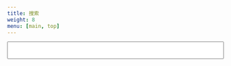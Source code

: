 ```yaml
---
title: 搜索
weight: 8
menu: [main, top]
---
```


<style type="text/css">
#search-input {
  width: 100%;
  font-size: 1.2em;
  padding: .5em;
}
.search-results {
  font-size: .9em;
}
.search-results b {
  background-color: yellow;
}
</style>

<input type="search" id="search-input" data-info-init="搜索引擎初始化中，请稍候……" data-info-ok="输入搜索关键词：" data-info-fail="搜索引擎初始化失败，是在下输了！">

<div class="search-results">
<section>
<h2><a target="_blank"></a></h2>
<div class="search-preview"></div>
</section>
</div>

<script src="https://cdn.jsdelivr.net/npm/fuse.js@6.6.2" defer></script>
<script src="https://cdn.jsdelivr.net/npm/@xiee/utils/js/fuse-search.min.js" defer></script>
